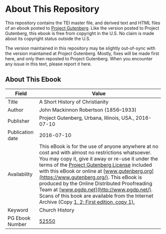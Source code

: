 # About This Repository

This repository contains the TEI master file, and derived text and HTML files of an ebook posted to [Project Gutenberg](https://www.gutenberg.org/). Like the version posted to Project Gutenberg, this ebook is free from copyright in the U.S. No claim is made about its copyright status outside the U.S.

The version maintained in this repository may be slightly out-of-sync with the version maintained at Project Gutenberg. Mostly, fixes will be made first here, and only then reposted to Project Gutenberg. When you encounter any issue in this text, please report it here.

## About This Ebook

| Field | Value |
| ----- | ----- |
| Title | A Short History of Christianity |
| Author | John Mackinnon Robertson (1856–1933) |
| Publisher | Project Gutenberg, Urbana, Illinois, USA., 2016-07-10 |
| Publication date | 2016-07-10 |
| Availability | This eBook is for the use of anyone anywhere at no cost and with almost no restrictions whatsoever. You may copy it, give it away or re-use it under the terms of the [Project Gutenberg License](https://www.gutenberg.org/license) included with this eBook or online at [www.gutenberg.org](https://www.gutenberg.org/). This eBook is produced by the Online Distributed Proofreading Team at [www.pgdp.net](http://www.pgdp.net/). Scans of this book are available from the Internet Archive (Copy [1, 2; First edition, copy 1). ](https://archive.org/details/cu31924029223173) |
| Keyword | Church History |
| PG Ebook Number | [52550](https://www.gutenberg.org/ebooks/52550) |
